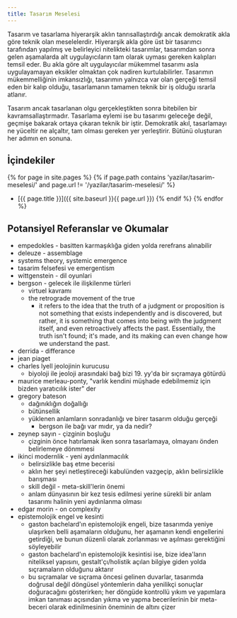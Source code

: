 ```yaml
---
title: Tasarım Meselesi
---
```


Tasarım ve tasarlama hiyerarşik aklın tanrısallaştırdığı ancak demokratik akla
göre teknik olan meselelerdir. Hiyerarşik akla göre üst bir tasarımcı tarafından
yapılmış ve belirleyici nitelikteki tasarımlar, tasarımdan sonra gelen
aşamalarda alt uygulayıcıların tam olarak uyması gereken kalıpları temsil eder.
Bu akla göre alt uygulayıcılar mükemmel tasarımı asla uygulayamayan eksikler
olmaktan çok nadiren kurtulabilirler. Tasarımın mükemmelliğinin imkansızlığı,
tasarımın yalnızca var olan gerçeği temsil eden bir kalıp olduğu, tasarlamanın
tamamen teknik bir iş olduğu ısrarla atlanır.

Tasarım ancak tasarlanan olgu gerçekleştikten sonra bitebilen bir
kavramsallaştırmadır. Tasarlama eylemi ise bu tasarımı geleceğe değil, geçmişe
bakarak ortaya çıkaran teknik bir iştir. Demokratik akıl, tasarlamayı ne
yüceltir ne alçaltır, tam olması gereken yer yerleştirir. Bütünü oluşturan her
adımın en sonuna.

## İçindekiler

{% for page in site.pages %}
  {% if page.path contains 'yazilar/tasarim-meselesi/' and page.url != '/yazilar/tasarim-meselesi/' %}
  - [{{ page.title }}]({{ site.baseurl }}{{ page.url }})
  {% endif %}
{% endfor %}

## Potansiyel Referanslar ve Okumalar

- empedokles - basitten karmaşıklığa giden yolda rerefrans alınabilir
- deleuze - assemblage
- systems theory, systemic emergence
- tasarim felsefesi ve emergentism
- wittgenstein - dil oyunlari
- bergson - gelecek ile ilişkilenme türleri
  - virtuel kavramı
  - the retrograde movement of the true
    - it refers to the idea that the truth of a judgment or proposition is not
      something that exists independently and is discovered, but rather, it is
      something that comes into being with the judgment itself, and even
      retroactively affects the past. Essentially, the truth isn't found; it's
      made, and its making can even change how we understand the past.
- derrida - differance
- jean piaget
- charles lyell jeolojinin kurucusu
  - biyoloji ile jeoloji arasındaki bağ bizi 19. yy'da bir sıçramaya götürdü
- maurice merleau-ponty, "varlık kendini müşhade edebilmemiz için bizden
  yaratıcılık ister" der
- gregory bateson
  - dağınıklığın doğallığı
  - bütünsellik
  - yüklenen anlamların sonradanlığı ve birer tasarım olduğu gerçeği
    - bergson ile bağı var mıdır, ya da nedir?
- zeynep sayın - çizginin boşluğu
  - çizginin önce hatırlamak iken sonra tasarlamaya, olmayanı önden
    belirlemeye dönmmesi
- ikinci modernlik - yeni aydınlanmacılık
  - belirsizlikle baş etme becerisi
  - aklın her şeyi netleştireceği kabulünden vazgeçip, aklın belirsizlikle
    barışması
  - skill değil - meta-skill'lerin önemi
  - anlam dünyasının bir kez tesis edilmesi yerine sürekli bir anlam tasarımı
    halinin yeni aydınlanma olması
- edgar morin - on complexity
- epistemolojik engel ve kesinti
  - gaston bachelard'ın epistemolojik engeli, bize tasarımda yeniye ulaşırken
    belli aşamaların olduğunu, her aşamanın kendi engellerini getirdiği, ve
    bunun düzenli olarak zorlanması ve aşılması gerektiğini söyleyebilir
  - gaston bachelard'ın epistemolojik kesintisi ise, bize idea'ların niteliksel
    yapısını, gestalt'çı/holistik açılan bilgiye giden yolda sıçramaların
    olduğunu aktarır
  - bu sıçramalar ve sıçrama öncesi gelinen duvarlar, tasarımda doğrusal değil
    döngüsel yöntemlerin daha yenilikçi sonuçlar doğuracağını gösterirken; her
    döngüde kontrollü yıkım ve yapımlara imkan tanıması açısından  yıkma ve
    yapma becerilerinin bir meta-beceri olarak edinilmesinin öneminin de altını
    çizer
